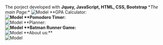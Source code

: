 The porject developed with **Jquey, JavaScript, HTML, CSS, Bootstrap**
\**The main Page:**
![Model](./ScreenShoot/homepageSS.png)
\**GPA Calculator:**\
![Model](./ScreenShoot/cgpaSS.png)
\**Pomodoro Timer:**\
![Model](./ScreenShoot/pomodoroSS.png)
\**Planner:**\
![Model](./ScreenShoot/todoListSS.png)
\**Batman Runner Game:**\
![Model](./ScreenShoot/gameSS.png)
\**About us:**\
![Model](./ScreenShoot/aboutSS.png)

